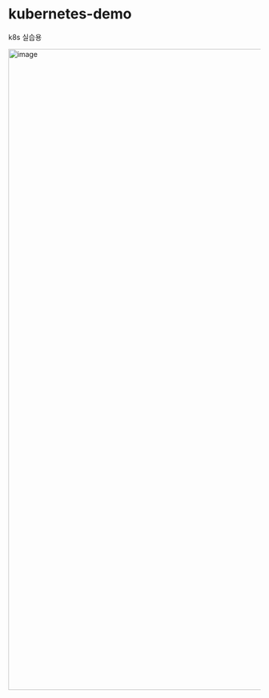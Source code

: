 # kubernetes-demo
k8s 실습용

<img width="1280" alt="image" src="https://user-images.githubusercontent.com/89020004/229265632-e1e7ce1f-fea2-4b64-972a-c5330791e0c9.png">
